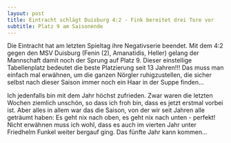 ```yaml
---
layout: post
title: Eintracht schlägt Duisburg 4:2 - Fink bereitet drei Tore vor
subtitle: Platz 9 am Saisonende
---
```


Die Eintracht hat am letzten Spieltag ihre Negativserie beendet. Mit dem 4:2 gegen den MSV Duisburg (Fenin (2), Amanatidis, Heller) gelang der Mannschaft damit noch der Sprung auf Platz 9. Dieser einstellige Tabellenplatz bedeutet die beste Platzierung seit 13 Jahren!!! Das muss man einfach mal erwähnen, um die ganzen Nörgler ruhigzustellen, die sicher selbst nach dieser Saison immer noch ein Haar in der Suppe finden...

Ich jedenfalls bin mit dem Jahr höchst zufrieden. Zwar waren die letzten Wochen ziemlich unschön, so dass ich froh bin, dass es jetzt erstmal vorbei ist. Aber alles in allem war das die Saison, von der wir seit Jahren alle geträumt haben: Es geht nix nach oben, es geht nix nach unten - perfekt! Nicht erwähnen muss ich wohl, dass es auch im vierten Jahr unter Friedhelm Funkel weiter bergauf ging. Das fünfte Jahr kann kommen...
